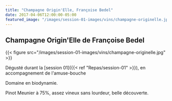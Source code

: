 ```yaml
---
title: "Champagne Origin'Elle, Françoise Bedel"
date: 2017-04-06T12:00:00-05:00
featured_image: "/images/session-01-images/vins/champagne-originelle.jpg"
---
```


Champagne Origin'Elle de Françoise Bedel
----------------------------------------

{{< figure src="/images/session-01-images/vins/champagne-originelle.jpg" >}}

Dégusté durant la [session 01]({{< ref "Repas/session-01" >}}), en accompagnement de l'amuse-bouche

Domaine en biodynamie.

Pinot Meunier à 75%, assez vineux sans lourdeur, belle découverte.

